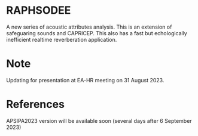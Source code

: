 # RAPHSODEE
A new series of acoustic attributes analysis. This is an extension of safeguaring sounds and CAPRICEP. This also has a fast but echologically inefficient realtime reverberation application.

# Note
Updating for presentation at EA-HR meeting on 31 August 2023.

# References

APSIPA2023 version will be available soon (several days after 6 September 2023)
